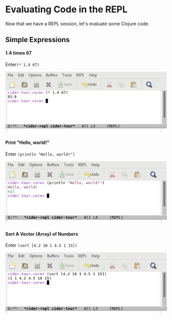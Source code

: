 # Evaluating Code in the REPL

Now that we have a REPL session, let's evaluate some Clojure code.

## Simple Expressions

#### 1.4 times 67 
Enter`(* 1.4 67)`

![REPL Screenshot - 1.4 * 67](images/repl_expr_mult.jpg)

#### Print "Hello, world!"
Enter `(println "Hello, world!")`

![REPL Screenshot - Hello, world!](images/repl_hello_world.jpg)

#### Sort A Vector (Array) of Numbers
Enter `(sort [4.2 10 1 4.5 1 15])`

![REPL Screenshot - Vector Sort](images/repl_expr_sort.jpg)



